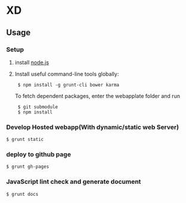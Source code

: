# XD 


## Usage

### Setup

1. install [node.js](http://www.nodejs.org)

2. Install useful command-line tools globally:

        $ npm install -g grunt-cli bower karma

   To fetch dependent packages, enter the webapplate folder and run

        $ git submodule
        $ npm install

### Develop Hosted webapp(With dynamic/static web Server)

    $ grunt static

### deploy to github page

    $ grunt gh-pages

### JavaScript lint check and generate document

    $ grunt docs
